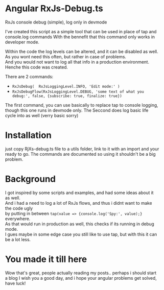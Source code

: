 # Angular RxJs-Debug.ts
RxJs console debug (simple), log only in devmode

I've created this script as a simple tool that can be used in place of tap and console.log commands
With the bennefit that this command only works in developer mode.

Within the code the log levels can be altered, and it can be disabled as well.
As you wont need this often, but rather in case of problems.  
And you would not want to log all that info in a production environment.  
Henche this code was created. 

There are 2 commands:  
 - `RxJsDebug(  RxJsLoggingLevel.INFO, 'Edit mode:' )`
 - `RxJsDebugFlow(RxJsLoggingLevel.DEBUG, 'some text of what you debug:', false, {subscribe: true, finalize: true})`

The first command, you can use basically to replace tap to console logging, though this one runs in devmode only.
The Seccond does log basic life cycle into as well (verry basic sorry)


# Installation
just copy RjXs-debug.ts file to a utils folder, link to it with an import and your ready to go.
The commands are documented so using it shouldn't be a big problem.

# Background
I got inspired by some scripts and examples, and had some ideas about it as well.  
And i had a need to log a lot of RxJs flows, and thus i didnt want to make the code ugly  
by putting in between `tap(value => {console.log('Spy:', value);}` everywhere.  
As that would run in production as well, this checks if its running in debug mode.  
I gues maybe in some edge case you still like to use tap, but with this it can be a lot less.  

# You made it till here
Wow that's great, people actually reading my posts.. perhaps i should start a blog
I wish you a good day, and i hope your angular problems get solved, have luck!

